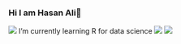 ### Hi I am Hasan Ali👋



<img src="https://camo.githubusercontent.com/f36ecad936824229a1ddaa74986d26f514075182f0904de2679edfb11c666d85/68747470733a2f2f696d672e736869656c64732e696f2f62616467652f722d2532333237364443332e7376673f267374796c653d666f722d7468652d6261646765266c6f676f3d72266c6f676f436f6c6f723d7768697465">
 I’m currently learning R for data science
<img src="https://github-readme-stats.vercel.app/api?username=hasanaliozkan-dev&&show_icons=true&title_color=ffffff&icon_color=bb2acf&text_color=daf7dc&bg_color=151515">

<img src="[[![Top Langs](https://github-readme-stats.vercel.app/api/top-langs/?username=hasanaliozkan-dev&exclude_repo=github-readme-stats,hasanaliozkan-dev.github.io)](https://github.com/hasanaliozkan-dev/github-readme-stats)">
